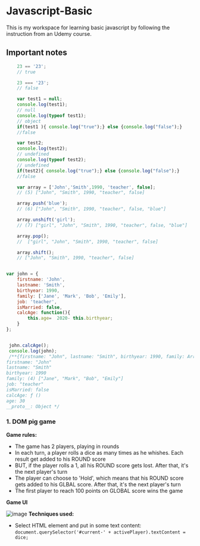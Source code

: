 # Javascript-Basic
This is my workspace for learning basic javascript by following the instruction from an Udemy course.


## Important notes
```javascript
    23 == '23';
    // true

    23 === '23';
    // false
```

```javascript
    var test1 = null;
    console.log(test1);
    // null
    console.log(typeof test1);
    // object
    if(test1 ){ console.log("true");} else {console.log("false");}
    //false

    var test2;
    console.log(test2);
    // undefined
    console.log(typeof test2);
    // undefined
    if(test2){ console.log("true");} else {console.log("false");}
    //false
```

```javascript
    var array = ['John','Smith',1990, 'teacher', false];
    // (5) ["John", "Smith", 1990, "teacher", false]

    array.push('blue');
    // (6) ["John", "Smith", 1990, "teacher", false, "blue"]

    array.unshift('girl');
    // (7) ["girl", "John", "Smith", 1990, "teacher", false, "blue"]

    array.pop();
    //  ["girl", "John", "Smith", 1990, "teacher", false]

    array.shift();
    // ["John", "Smith", 1990, "teacher", false]
```

```javascript

var john = {
    firstname: 'John',
    lastname: 'Smith',
    birthyear: 1990,
    family: ['Jane', 'Mark', 'Bob', 'Emily'],
    job: 'teacher',
    isMarried: false,
    calcAge: function(){
        this.age=  2020- this.birthyear;
    }
};


 john.calcAge();
 console.log(john);
 /**{firstname: "John", lastname: "Smith", birthyear: 1990, family: Array(4), job: "teacher", …}
firstname: "John"
lastname: "Smith"
birthyear: 1990
family: (4) ["Jane", "Mark", "Bob", "Emily"]
job: "teacher"
isMarried: false
calcAge: ƒ ()
age: 30
__proto__: Object */
```

### 1. DOM pig game
**Game rules:**
- The game has 2 players, playing in rounds
- In each turn, a player rolls a dice as many times as he whishes. Each result get added to his ROUND score
- BUT, if the player rolls a 1, all his ROUND score gets lost. After that, it's the next player's turn
- The player can choose to 'Hold', which means that his ROUND score gets added to his GLBAL score. After that, it's the next player's turn
- The first player to reach 100 points on GLOBAL score wins the game

**Game UI**

![image](https://user-images.githubusercontent.com/16172615/74597441-31d96700-5092-11ea-8f6b-17f278d9bc72.png)
**Techniques used:**
- Select HTML element and put in some text content:
`document.querySelector('#current-' + activePlayer).textContent = dice;`